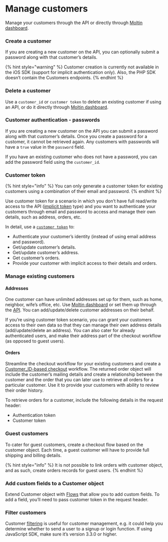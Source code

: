 # Manage customers

Manage your customers through the API or directly through [Moltin dashboard](https://dashboard.moltin.com/).

### **Create a customer**

If you are creating a new customer on the API, you can optionally submit a password along with that customer’s details.

{% hint style="warning" %}
Customer creation is currently not available in the iOS SDK \(support for implicit authentication only\). Also, the PHP SDK doesn’t contain the Customers endpoints.
{% endhint %}

### **Delete a customer**

Use a `customer_id` or `customer token` to delete an existing customer if using an API, or do it directly through [Moltin dashboard](https://dashboard.moltin.com/).

### **Customer authentication - passwords**

If you are creating a new customer on the API you can submit a password along with that customer’s details. Once you create a password for a customer, it cannot be retrieved again. Any customers with passwords will have a `true` value in the `password` field.

If you have an existing customer who does not have a password, you can add the password field using the `customer_id`.

### **Customer token**

{% hint style="info" %}
You can only generate a customer token for existing customers using a combination of their email and password.
{% endhint %}

Use customer token for a scenario in which you don’t have full read/write access to the API \([implicit token](https://docs.moltin.com/basics/authentication/implicit-token) type\) and you want to authenticate your customers through email and password to access and manage their own details, such as address, orders, etc.

In detail, use a [`customer token`](https://docs.moltin.com/orders-and-customers/customers/customer-tokens) to:

* Authenticate your customer’s identity \(instead of using email address and password\).
* Get/update customer’s details.
* Get/update customer’s address.
* Get customer’s orders.
* Provide your customer with implicit access to their details and orders.

### **Manage existing customers**

#### **Addresses**

One customer can have unlimited addresses set up for them, such as home, neighbor, wife’s office, etc. Use [Moltin dashboard](https://dashboard.moltin.com/) or set them up through the [API](https://docs.moltin.com/orders-and-customers/addresses). You can add/update/delete customer addresses on their behalf.

If you’re using customer token scenario, you can grant your customers access to their own data so that they can manage their own address details \(add/update/delete an address\). You can also cater for already authenticated users, and make their address part of the checkout workflow \(as opposed to guest users\).

#### **Orders**

Streamline the checkout workflow for your existing customers and create a [Customer\_ID-based checkout](https://docs.moltin.com/carts-and-checkout/checkout) workflow. The returned order object will include the customer’s mailing details and create a relationship between the customer and the order that you can later use to retrieve all orders for a particular customer. Use it to provide your customers with ability to review their order history.

To retrieve orders for a customer, include the following details in the request header:

* Authentication token
* Customer token

### **Guest customers**

To cater for guest customers, create a checkout flow based on the customer object. Each time, a guest customer will have to provide full shipping and billing details.

{% hint style="info" %}
It is not possible to link orders with customer object, and as such, create orders records for guest users.
{% endhint %}

### **Add custom fields to a Customer object**

Extend Customer object with [Flows](https://docs.moltin.com/~/drafts/-LKaw44strBlTmOqfUwj/primary/advanced/custom-data) that allow you to add custom fields. To add a field, you’ll need to pass customer token in the request header.

### **Filter customers**

Customer [filtering](https://docs.moltin.com/basics/filtering) is useful for customer management, e.g. it could help you determine whether to send a user to a signup or login function. If using JavaScript SDK, make sure it’s version 3.3.0 or higher.  



